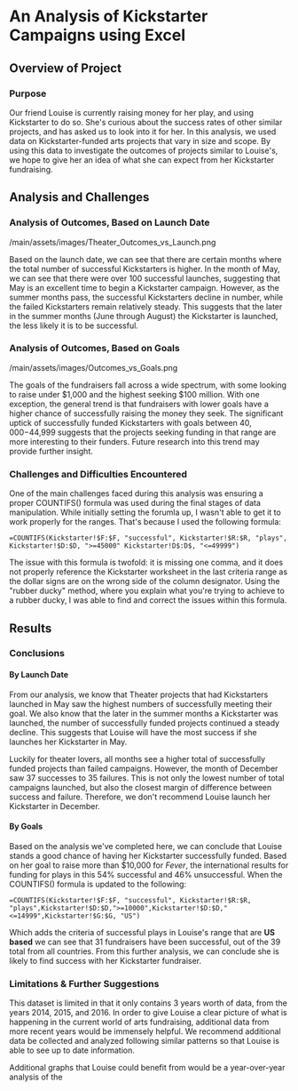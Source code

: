 # An Analysis of Kickstarter Campaigns using Excel
## Overview of Project
### Purpose
   Our friend Louise is currently raising money for her play, and using Kickstarter to do so. She's curious about the success rates of other similar projects, and has asked us to look into it for her. In this analysis, we used data on Kickstarter-funded arts projects that vary in size and scope. By using this data to investigate the outcomes of projects similar to Louise's, we hope to give her an idea of what she can expect from her Kickstarter fundraising. 
 
 ## Analysis and Challenges
    
### Analysis of Outcomes, Based on Launch Date
/main/assets/images/Theater_Outcomes_vs_Launch.png

Based on the launch date, we can see that there are certain months where the total number of successful Kickstarters is higher. In the month of May, we can see that there were over 100 successful launches, suggesting that May is an excellent time to begin a Kickstarter campaign. However, as the summer months pass, the successful Kickstarters decline in number, while the failed Kickstarters remain relatively steady. This suggests that the later in the summer months (June through August) the Kickstarter is launched, the less likely it is to be successful. 

### Analysis of Outcomes, Based on Goals
/main/assets/images/Outcomes_vs_Goals.png

The goals of the fundraisers fall across a wide spectrum, with some looking to raise under $1,000 and the highest seeking $100 million. With one exception, the general trend is that fundraisers with lower goals have a higher chance of successfully raising the money they seek. The significant uptick of successfully funded Kickstarters with goals between $40,000-$44,999 suggests that the projects seeking funding in that range are more interesting to their funders. Future research into this trend may provide further insight. 

### Challenges and Difficulties Encountered

One of the main challenges faced during this analysis was ensuring a proper COUNTIFS() formula was used during the final stages of data manipulation. While initially setting the forumla up, I wasn't able to get it to work properly for the ranges. That's because I used the following formula: 

`=COUNTIFS(Kickstarter!$F:$F, "successful", Kickstarter!$R:$R, "plays", Kickstarter!$D:$D, ">=45000" Kickstarter!D$:D$, "<=49999")`

The issue with this formula is twofold: it is missing one comma, and it does not properly reference the Kickstarter worksheet in the last criteria range as the dollar signs are on the wrong side of the column designator. Using the "rubber ducky" method, where you explain what you're trying to achieve to a rubber ducky, I was able to find and correct the issues within this formula. 

## Results

### Conclusions

#### By Launch Date

From our analysis, we know that Theater projects that had Kickstarters launched in May saw the highest numbers of successfully meeting their goal. We also know that the later in the summer months a Kickstarter was launched, the number of successfully funded projects continued a steady decline. This suggests that Louise will have the most success if she launches her Kickstarter in May.

Luckily for theater lovers, all months see a higher total of successfully funded projects than failed campaigns. However, the month of December saw 37 successes to 35 failures. This is not only the lowest number of total campaigns launched, but also the closest margin of difference between success and failure. Therefore, we don't recommend Louise launch her Kickstarter in December.

#### By Goals

Based on the analysis we've completed here, we can conclude that Louise stands a good chance of having her Kickstarter successfully funded. Based on her goal to raise more than $10,000 for *Fever*, the international results for funding for plays in this 54% successful and 46% unsuccessful. When the COUNTIFS() formula is updated to the following: 

`=COUNTIFS(Kickstarter!$F:$F, "successful", Kickstarter!$R:$R, "plays",Kickstarter!$D:$D,">=10000",Kickstarter!$D:$D,"<=14999",Kickstarter!$G:$G, "US")`

Which adds the criteria of successful plays in Louise's range that are **US based** we can see that 31 fundraisers have been successful, out of the 39 total from all countries. From this further analysis, we can conclude she is likely to find success with her Kickstarter fundraiser.

### Limitations & Further Suggestions

This dataset is limited in that it only contains 3 years worth of data, from the years 2014, 2015, and 2016. In order to give Louise a clear picture of what is happening in the current world of arts fundraising, additional data from more recent years would be immensely helpful. We recommend additional data be collected and analyzed following similar patterns so that Louise is able to see up to date information. 

Additional graphs that Louise could benefit from would be a year-over-year analysis of the 


